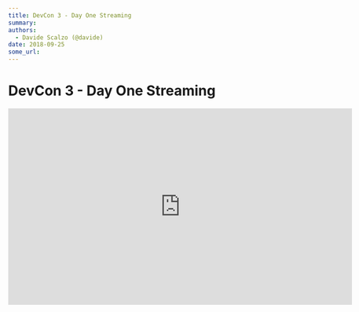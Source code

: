 ```yaml
---
title: DevCon 3 - Day One Streaming
summary: 
authors:
  - Davide Scalzo (@davide)
date: 2018-09-25
some_url: 
---
```


# DevCon 3 - Day One Streaming

<iframe width="700" height="400" src="https://www.youtube.com/embed/Yo9o5nDTAAQ" frameborder="0" allow="encrypted-media" allowfullscreen></iframe>